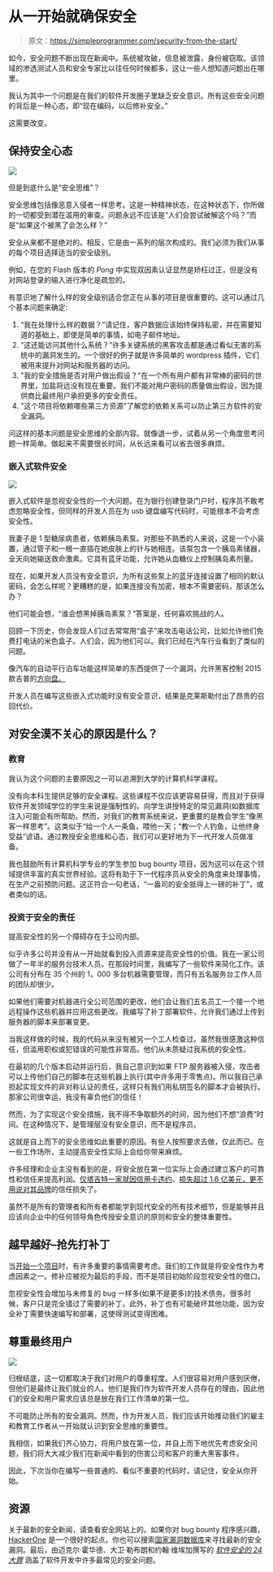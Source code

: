 # 从一开始就确保安全

> 原文：<https://simpleprogrammer.com/security-from-the-start/>

如今，安全问题不断出现在新闻中。系统被攻破，信息被泄露，身份被窃取。该领域的渗透测试人员和安全专家比以往任何时候都多，这让一些人想知道问题出在哪里。

我认为其中一个问题是在我们的软件开发圈子里缺乏安全意识。所有这些安全问题的背后是一种心态，即“现在编码，以后修补安全。”

这需要改变。

## 保持安全心态

![](img/8dc79d8bbb4ea8c1e5b84c35fadb6385.png)

但是到底什么是“安全思维”？

安全思维包括像恶意入侵者一样思考。这是一种精神状态，在这种状态下，你所做的一切都受到潜在滥用的审查。问题永远不应该是“人们会尝试破解这个吗？”而是“如果这个被黑了会怎么样？”

安全从来都不是绝对的。相反，它是由一系列的层次构成的。我们必须为我们从事的每个项目选择适当的安全级别。

例如，在您的 Flash 版本的 *Pong* 中实现双因素认证显然是矫枉过正，但是没有对网站登录的输入进行净化是疏忽的。

有意识地了解什么样的安全级别适合您正在从事的项目是很重要的。这可以通过几个基本问题来确定:

1.  “我在处理什么样的数据？”请记住，客户数据应该始终保持私密，并在需要知道的基础上，即使是简单的事情，如电子邮件地址。
2.  “这还能访问其他什么系统？”许多关键系统的黑客攻击都是通过看似无害的系统中的漏洞发生的。一个很好的例子就是许多简单的 wordpress 插件，它们被用来提升对网站和服务器的访问。
3.  "我的安全措施是否对用户做出假设？"在一个所有用户都有非常棒的密码的世界里，加盐将远没有现在重要。我们不能对用户密码的质量做出假设，因为提供商比最终用户承担更多的安全责任。
4.  "这个项目将依赖哪些第三方资源"了解您的依赖关系可以防止第三方软件的安全漏洞。

问这样的基本问题是安全思维的全部内容。就像退一步，试着从另一个角度思考问题一样简单。做起来不需要很长时间，从长远来看可以省去很多麻烦。

### 嵌入式软件安全

![](img/3d76d72f6e30d90f97199ef6dd6aae85.png)

嵌入式软件是忽视安全性的一个大问题。在为银行创建登录门户时，程序员不敢考虑忽略安全性，但同样的开发人员在为 usb 键盘编写代码时，可能根本不会考虑安全性。

我妻子是 1 型糖尿病患者，依赖胰岛素泵。对那些不熟悉的人来说，这是一个小装置，通过管子和一根一直插在她皮肤上的针与她相连。该泵包含一个胰岛素储器，全天向她输送救命激素。它具有蓝牙功能，允许她从血糖仪上控制胰岛素剂量。

现在，如果开发人员没有安全意识，为所有这些泵上的蓝牙连接设置了相同的默认密码，会怎么样呢？更糟糕的是，如果连接没有加密，根本不需要密码，那该怎么办？

他们可能会想，“谁会想黑掉胰岛素泵？”答案是，任何喜欢挑战的人。

回顾一下历史，你会发现人们过去常常用“盒子”来攻击电话公司，比如允许他们免费打电话的米色盒子。人们会，因为他们可以。我们已经在汽车行业看到了类似的问题。

像汽车的自动平行泊车功能这样简单的东西提供了一个漏洞，允许黑客控制 2015 款吉普的[方向盘。](https://www.wired.com/2015/07/hackers-remotely-kill-jeep-highway/)

开发人员在编写这些嵌入式功能时没有安全意识，结果是克莱斯勒付出了昂贵的召回代价。

## 对安全漠不关心的原因是什么？

### 教育

我认为这个问题的主要原因之一可以追溯到大学的计算机科学课程。

没有向本科生提供足够的安全课程。这些课程不仅应该更容易获得，而且对于获得软件开发领域学位的学生来说是强制性的。向学生讲授特定的常见漏洞(如数据库注入)可能会有所帮助。然而，对我们的教育系统来说，更重要的是教会学生“像黑客一样思考”。这类似于“给一个人一条鱼，喂他一天；“教一个人钓鱼，让他终身受益”谚语。通过教授安全思维和心态，我们可以更好地为下一代开发人员做准备。

我也鼓励所有计算机科学专业的学生参加 bug bounty 项目，因为这可以在这个领域提供丰富的真实世界经验。这将有助于下一代程序员从安全的角度来处理事情，在生产之前预防问题。这正符合一句老话，“一盎司的安全抵得上一磅的补丁”，或者类似的话。

### 投资于安全的责任

提高安全性的另一个障碍存在于公司内部。

似乎许多公司并没有从一开始就看到投入资源来提高安全性的价值。我在一家公司做了一年半的服务台技术人员。在那段时间里，我编写了一些软件来简化工作。该公司有分布在 35 个州的 1，000 多台机器需要管理，而只有五名服务台工作人员的团队却很少。

如果他们需要对机器进行全公司范围的更改，他们会让我们五名员工一个接一个地远程操作这些机器并应用这些更改。我编写了补丁部署软件，允许我们通过上传到服务器的脚本来部署变更。

当我这样做的时候，我的代码从来没有被另一个工人检查过。虽然我很感激这种信任，但滥用职权或犯错误的可能性非常高。他们从未质疑过我系统的安全性。

在最初的几个版本启动并运行后，我自己意识到如果 FTP 服务器被入侵，攻击者可以上传他们自己的脚本在这些机器上执行(其中许多用于零售点)。所以我自己承担起实现文件的非对称认证的责任，这样只有我们用私钥签名的脚本才会被执行。那家公司很幸运，我没有辜负他们的信任！

然而，为了实现这个安全措施，我不得不争取额外的时间，因为他们不想“浪费”时间。在这种情况下，是管理层没有安全意识，而不是程序员。

这就是自上而下的安全思维如此重要的原因。有些人按照要求去做，仅此而已。在一些工作场所，主动提高安全性实际上会给你带来麻烦。

许多经理和企业主没有看到的是，将安全放在第一位实际上会通过建立客户的可靠性和信任来提高利润。[仅塔吉特一家就因信用卡违约](https://techcrunch.com/2015/02/25/target-says-credit-card-data-breach-cost-it-162m-in-2013-14/)、[损失超过 1.6 亿美元，更不用说对其品牌](https://techcrunch.com/2015/02/25/target-says-credit-card-data-breach-cost-it-162m-in-2013-14/)的信任损失了。

虽然不是所有的管理者和所有者都能学到现代安全的所有技术细节，但是能够并且应该向企业中的任何领导角色传授安全意识的原则和安全的整体重要性。

## 越早越好–抢先打补丁

当[开始一个项目](https://simpleprogrammer.com/2016/12/16/9-steps-to-approach-development-task/)时，有许多重要的事情需要考虑。我们的工作就是将安全性作为考虑因素之一。修补应被视为最后的手段，而不是项目初始阶段忽视安全性的借口。

忽视安全性会增加与未修复的 bug 一样多(如果不是更多)的技术债务。很多时候，客户只是完全错过了需要的补丁。此外，补丁也有可能破坏其他功能，因为安全补丁需要快速编写和部署，这使得测试变得困难。

## 尊重最终用户

![](img/f333266a338b22c94561193fe9815694.png)

归根结底，这一切都取决于我们对用户的尊重程度。人们很容易对用户感到厌倦，但他们是最终让我们就业的人。他们是我们作为软件开发人员存在的理由，因此他们的安全和用户需求应该总是放在我们工作清单的第一位。

不可能防止所有的安全漏洞。然而，作为开发人员，我们应该开始推动我们的雇主和教育工作者从一开始就认识到安全思维的重要性。

我相信，如果我们齐心协力，将用户放在第一位，并自上而下地优先考虑安全问题，我们将大大减少我们在新闻中看到的伤害公司和客户的重大黑客事件。

因此，下次当你在编写一些普通的、看似不重要的代码时，请记住，安全从你开始。

## 资源

关于最新的安全新闻，请查看安全网站上的。如果你对 bug bounty 程序感兴趣， [HackerOne](https://hackerone.com/) 是一个很好的起点。你也可以搜索[国家漏洞数据库](https://web.nvd.nist.gov/view/vuln/search)来寻找最新的安全漏洞。最后，由迈克尔·霍华德、大卫·勒布朗和约翰·维埃加撰写的 *[软件安全的 24 大罪](http://www.amazon.com/exec/obidos/ASIN/0071626751/makithecompsi-20)* 涵盖了软件开发中许多最常见的安全问题。